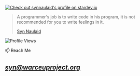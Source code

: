 [![Check out synnaulaid's profile on stardev.io](https://stardev.io/developers/synnaulaid/badge/languages/locality.svg)](https://stardev.io/developers/synnaulaid)

> A programmer's job is to write code in his program, it is not recommended for you to write feelings in it.
>
>  <a href="https://github.com/synnaulaid"> Syn Naulaid </a>


![Profile Views](https://komarev.com/ghpvc/?username=synnaulaid&color=blue&style=flat-square)



📫 Reach Me

<i> [syn@warceuproject.org](mailto:syn@warceuproject.org) </i>
---



